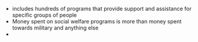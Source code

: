 - includes hundreds of programs that provide support and assistance for specific groups of people
- Money spent on social welfare programs is more than money spent towards military and anything else
- 